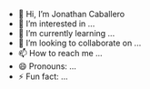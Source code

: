 - 👋 Hi, I’m Jonathan Caballero
- 👀 I’m interested in ...
- 🌱 I’m currently learning ...
- 💞️ I’m looking to collaborate on ...
- 📫 How to reach me ...
- 😄 Pronouns: ...
- ⚡ Fun fact: ...

<!---
karajiton/karajiton is a ✨ special ✨ repository because its `README.md` (this file) appears on your GitHub profile.
You can click the Preview link to take a look at your changes.
--->
